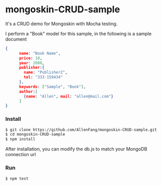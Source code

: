 # mongoskin-CRUD-sample
It's a CRUD demo for Mongoskin with Mocha testing.

I perform a "Book" model for this sample, in the following is a sample document 

```json
{
      name: "Book Name",
      price: 10,
      year: 2000,
      publisher:{
        name: "Publisher2",
        tel: "333-159434"
      },
      keywords: ["Sample", "Book"],
      author:[
        {name: "Allen", mail: "allen@mail.com"}
      ]
}
```

### Install

```bash
$ git clone https://github.com/AllenFang/mongoskin-CRUD-sample.git
$ cd mongoskin-CRUD-sample
$ npm install
```
After installation, you can modify the db.js to match your MongoDB connection url

### Run
```bash
$ npm test
```
